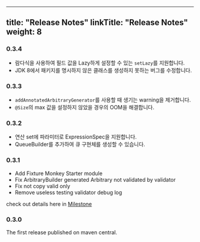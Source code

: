 
---
title: "Release Notes"
linkTitle: "Release Notes"
weight: 8
---
### 0.3.4
* 람다식을 사용하여 필드 값을 Lazy하게 설정할 수 있는 `setLazy`를 지원합니다.
* JDK 8에서 패키지를 명시하지 않은 클래스를 생성하지 못하는 버그를 수정합니다.

### 0.3.3
* `addAnnotatedArbitraryGenerator`를 사용할 때 생기는 warning을 제거합니다.
* `@Size`의 max 값을 설정하지 않았을 경우의 OOM을 해결합니다.

### 0.3.2
* 연산 set에 파라미터로 ExpressionSpec을 지원합니다.
* QueueBuilder를 추가하여 큐 구현체를 생성할 수 있습니다.

### 0.3.1
* Add Fixture Monkey Starter module
* Fix ArbitraryBuilder generated Arbitrary not validated by validator
* Fix not copy valid only
* Remove useless testing validator debug log

check out details here in [Milestone](https://github.com/naver/fixture-monkey/pulls?q=is%3Apr+is%3Aclosed+milestone%3A0.3.1)
### 0.3.0
The first release published on maven central.
